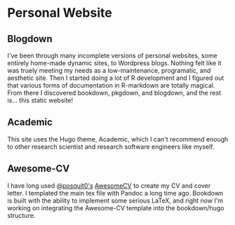 # Personal Website

## Blogdown

I've been through many incomplete versions of personal websites, some entirely home-made dynamic sites, to Wordpress blogs. Nothing felt like it was truely meeting my needs as a low-maintenance, programatic, and aesthetic site. Then I started doing a lot of R development and I figured out that various forms of documentation in R-markdown are totally magical. From there I discovered bookdown, pkgdown, and blogdown, and the rest is... this static website!

## Academic

This site uses the Hugo theme, Academic, which I can't recommend enough to other research scientist and  research software engineers like myself.

## Awesome-CV

I have long used [@posquit0's](https://github.com/posquit0) [AwesomeCV](https://github.com/posquit0/Awesome-CV) to create my CV and cover letter. I templated the main tex file with Pandoc a long time ago. Bookdown is built with the ability to implement some serious LaTeX, and right now I'm working on integrating the Awesome-CV template into the bookdown/hugo structure.

